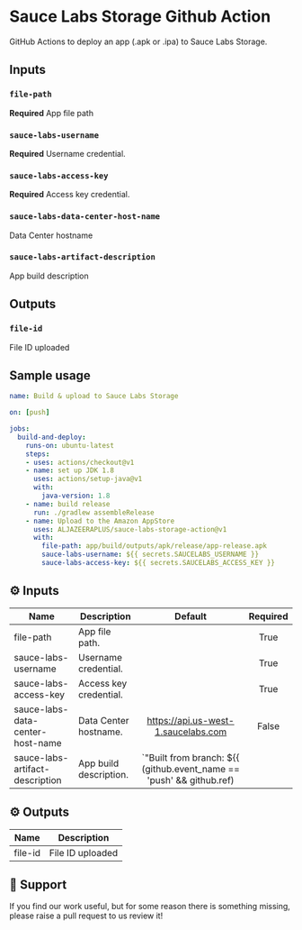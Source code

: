# Sauce Labs Storage Github Action

GitHub Actions to deploy an app (.apk or .ipa) to Sauce Labs Storage.

## Inputs

### `file-path`

**Required** App file path

### `sauce-labs-username`

**Required** Username credential.

### `sauce-labs-access-key`

**Required** Access key credential.

### `sauce-labs-data-center-host-name`

Data Center hostname
### `sauce-labs-artifact-description`

App build description

## Outputs

###  `file-id`

File ID uploaded

## Sample usage

```yml
name: Build & upload to Sauce Labs Storage

on: [push]

jobs:
  build-and-deploy:
    runs-on: ubuntu-latest
    steps:
    - uses: actions/checkout@v1
    - name: set up JDK 1.8
      uses: actions/setup-java@v1
      with:
        java-version: 1.8
    - name: build release 
      run: ./gradlew assembleRelease
    - name: Upload to the Amazon AppStore
      uses: ALJAZEERAPLUS/sauce-labs-storage-action@v1
      with:
        file-path: app/build/outputs/apk/release/app-release.apk
        sauce-labs-username: ${{ secrets.SAUCELABS_USERNAME }}
        sauce-labs-access-key: ${{ secrets.SAUCELABS_ACCESS_KEY }}
```

## :gear: Inputs

| Name                             | Description            |                                                                                                            Default                                                                                                             | Required |
| -------------------------------- | ---------------------- | :----------------------------------------------------------------------------------------------------------------------------------------------------------------------------------------------------------------------------: | :------: |
| file-path                        | App file path.         |                                                                                                                                                                                                                                |   True   |
| sauce-labs-username              | Username credential.   |                                                                                                                                                                                                                                |   True   |
| sauce-labs-access-key            | Access key credential. |                                                                                                                                                                                                                                |   True   |
| sauce-labs-data-center-host-name | Data Center hostname.  |                                                                                              https://api.us-west-1.saucelabs.com                                                                                               |  False   |
| sauce-labs-artifact-description  | App build description. | `"Built from branch: ${{ (github.event_name == 'push' && github.ref) || (github.event_name == 'pull_request' && github.head_ref) }}. Workflow URL: https://github.com/${{github.repository}}/actions/runs/${{github.run_id}}"` |  False   |


## :gear: Outputs

|  Name   |   Description    |
| :-----: | :--------------: |
| file-id | File ID uploaded |
## :thought_balloon: Support

If you find our work useful, but for some reason there is something missing, please raise a pull request to us review it!
